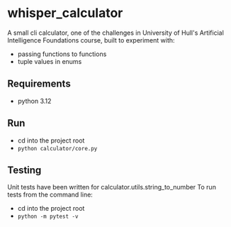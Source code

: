 # whisper_calculator
A small cli calculator, one of the challenges in University of Hull's Artificial 
Intelligence Foundations course, built to experiment with:
- passing functions to functions
- tuple values in enums

## Requirements
- python 3.12

## Run
- cd into the project root
- `python calculator/core.py`

## Testing
Unit tests have been written for calculator.utils.string_to_number
To run tests from the command line:
- cd into the project root
- `python -m pytest -v`
